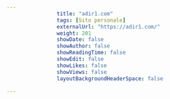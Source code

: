 ---
                title: "adir1.com"
                tags: [Sito personale]
                externalUrl: "https://adir1.com/"
                weight: 201
                showDate: false
                showAuthor: false
                showReadingTime: false
                showEdit: false
                showLikes: false
                showViews: false
                layoutBackgroundHeaderSpace: false
                ---

